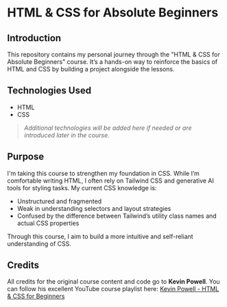 # HTML & CSS for Absolute Beginners

## Introduction

This repository contains my personal journey through the "HTML & CSS for Absolute Beginners" course. It’s a hands-on way to reinforce the basics of HTML and CSS by building a project alongside the lessons.

## Technologies Used

- HTML
- CSS

> *Additional technologies will be added here if needed or are introduced later in the course.*

## Purpose

I'm taking this course to strengthen my foundation in CSS. While I’m comfortable writing HTML, I often rely on Tailwind CSS and generative AI tools for styling tasks. My current CSS knowledge is:

* Unstructured and fragmented
* Weak in understanding selectors and layout strategies
* Confused by the difference between Tailwind’s utility class names and actual CSS properties

Through this course, I aim to build a more intuitive and self-reliant understanding of CSS.

## Credits

All credits for the original course content and code go to **Kevin Powell**.
You can follow his excellent YouTube course playlist here:
[Kevin Powell - HTML & CSS for Beginners](https://www.youtube.com/playlist?list=PL4-IK0AVhVjOJs_UjdQeyEZ_cmEV3uJvx)
